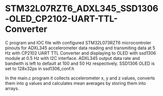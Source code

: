 # STM32L07RZT6_ADXL345_SSD1306-OLED_CP2102-UART-TTL-Converter
C program and IOC file with configured STM32L073RZT6 microcontroler pinouts for ADXL345 accelerometer data reading and transmiting data at 5 Hz with CP2102 UART TTL Converter and displaying to OLED with ssd1306 module at 0.5 Hz with I2C interface.
ADXL345 output data rate and bandwith is left to default at 100 and 50 Hz respectively.
SSD1306 OLED is set to 128x32px in ssd1306_conf.h

In the main.c program it collects accelerometer x, y and z values, converts them into g values and calculates mean averages by storing them into arrays.
